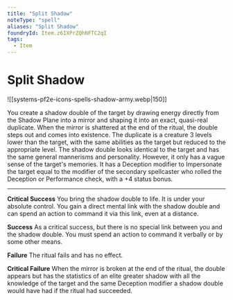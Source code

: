 ```yaml
---
title: "Split Shadow"
noteType: "spell"
aliases: "Split Shadow"
foundryId: Item.z6IXPrZQhNFTC2qI
tags:
  - Item
---
```


# Split Shadow
![[systems-pf2e-icons-spells-shadow-army.webp|150]]

You create a shadow double of the target by drawing energy directly from the Shadow Plane into a mirror and shaping it into an exact, quasi-real duplicate. When the mirror is shattered at the end of the ritual, the double steps out and comes into existence. The duplicate is a creature 3 levels lower than the target, with the same abilities as the target but reduced to the appropriate level. The shadow double looks identical to the target and has the same general mannerisms and personality. However, it only has a vague sense of the target's memories. It has a Deception modifier to Impersonate the target equal to the modifier of the secondary spellcaster who rolled the Deception or Performance check, with a +4 status bonus.

* * *

**Critical Success** You bring the shadow double to life. It is under your absolute control. You gain a direct mental link with the shadow double and can spend an action to command it via this link, even at a distance.

**Success** As a critical success, but there is no special link between you and the shadow double. You must spend an action to command it verbally or by some other means.

**Failure** The ritual fails and has no effect.

**Critical Failure** When the mirror is broken at the end of the ritual, the double appears but has the statistics of an elite greater shadow with all the knowledge of the target and the same Deception modifier a shadow double would have had if the ritual had succeeded.
